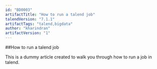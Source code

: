```yaml
---
id: "BD0003"
artifactTitle: "How to run a talend job"
talendVersion: "7.1.1"
artifactTags: "talend,bigdata"
author: "kharindran"
artifactVersion: "1"
---
```


##How to run a talend job

This is a dummy article created to walk you through how to run a job in talend.

